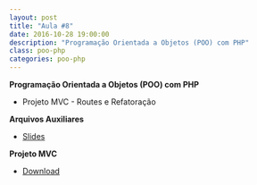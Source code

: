 ```yaml
---
layout: post
title: "Aula #8"
date: 2016-10-28 19:00:00
description: "Programação Orientada a Objetos (POO) com PHP"
class: poo-php
categories: poo-php
---
```


**Programação Orientada a Objetos (POO) com PHP**
- Projeto MVC - Routes e Refatoração

**Arquivos Auxiliares**
- [Slides](http://www.slideshare.net/jrmessias/programao-orientada-a-objetos-poo-com-php-parte-2)

**Projeto MVC**
- [Download](https://www.dropbox.com/s/xse9wpw3hyuqqlk/projetomvc.zip?dl=0)